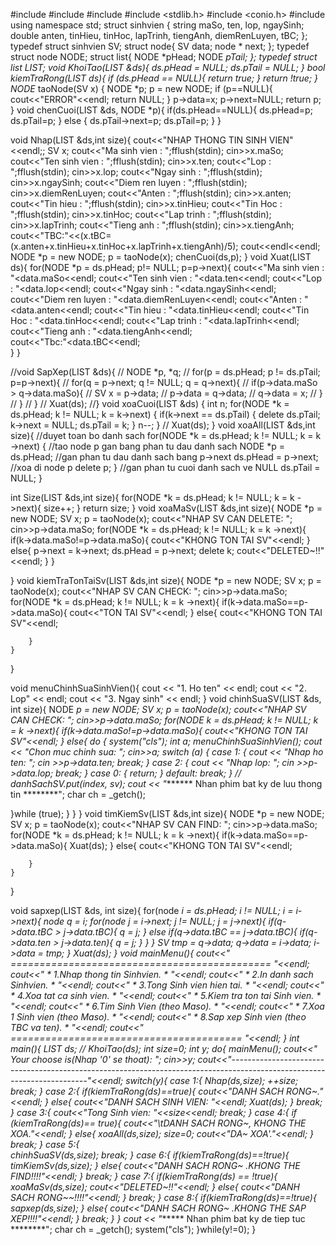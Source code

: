 #include <iostream>
#include <sstream>
#include <fstream>
#include <stdlib.h>
#include <conio.h>
#include <string>
using namespace std;
struct sinhvien {
    string maSo, ten, lop, ngaySinh;
    double anten, tinHieu, tinHoc, lapTrinh, tiengAnh, diemRenLuyen, tBC;
};
typedef struct sinhvien SV;
struct node{
    SV data;
    node * next;
};
typedef struct node NODE;
struct list{
    NODE *pHead;
    NODE *pTail;
};
typedef struct list LIST;
void KhoiTao(LIST &ds){
    ds.pHead = NULL;
    ds.pTail = NULL;
}
bool kiemTraRong(LIST ds){
    if (ds.pHead == NULL){
        return true;
    }
    return !true;
}
NODE* taoNode(SV x) {
    NODE *p;
    p = new NODE;
    if (p==NULL){
        cout<<"ERROR"<<endl;
        return NULL;
    }
    p->data=x;
    p->next=NULL;
    return p;
}
void chenCuoi(LIST &ds, NODE *p){
    if(ds.pHead==NULL){
        ds.pHead=p;
        ds.pTail=p;
    }
    else {
        ds.pTail->next=p;
        ds.pTail=p;
    }
}

void Nhap(LIST &ds,int size){
    cout<<"NHAP THONG TIN SINH VIEN"<<endl;;
        SV x;
        cout<<"Ma sinh vien : ";fflush(stdin);
        cin>>x.maSo;
        cout<<"Ten sinh vien : ";fflush(stdin);
        cin>>x.ten;
        cout<<"Lop : ";fflush(stdin);
        cin>>x.lop;
        cout<<"Ngay sinh  : ";fflush(stdin);
        cin>>x.ngaySinh;
        cout<<"Diem ren luyen : ";fflush(stdin);
        cin>>x.diemRenLuyen;
        cout<<"Anten : ";fflush(stdin);
        cin>>x.anten;
        cout<<"Tin hieu : ";fflush(stdin);
        cin>>x.tinHieu;
        cout<<"Tin Hoc : ";fflush(stdin);
        cin>>x.tinHoc;
        cout<<"Lap trinh : ";fflush(stdin);
        cin>>x.lapTrinh;
        cout<<"Tieng anh : ";fflush(stdin);
        cin>>x.tiengAnh;
		cout<<"TBC:"<<(x.tBC=(x.anten+x.tinHieu+x.tinHoc+x.lapTrinh+x.tiengAnh)/5);
	    cout<<endl<<endl;
        NODE *p = new NODE;
        p = taoNode(x);
        chenCuoi(ds,p);
}
void Xuat(LIST ds){
	for(NODE *p = ds.pHead; p!= NULL; p=p->next){
        cout<<"Ma sinh vien : "<<p->data.maSo<<endl;
        cout<<"Ten sinh vien : "<<p->data.ten<<endl;
        cout<<"Lop : "<<p->data.lop<<endl;
        cout<<"Ngay sinh : "<<p->data.ngaySinh<<endl;
        cout<<"Diem ren luyen : "<<p->data.diemRenLuyen<<endl;
        cout<<"Anten : "<<p->data.anten<<endl;
        cout<<"Tin hieu : "<<p->data.tinHieu<<endl;
        cout<<"Tin Hoc : "<<p->data.tinHoc<<endl;
        cout<<"Lap trinh : "<<p->data.lapTrinh<<endl;
        cout<<"Tieng anh : "<<p->data.tiengAnh<<endl;	
		cout<<"Tbc:"<<p->data.tBC<<endl;		        
	}
}

//void SapXep(LIST &ds){
//    NODE *p, *q;
//    for(p = ds.pHead; p != ds.pTail; p=p->next){
//        for(q = p->next; q != NULL; q = q->next){
//            if(p->data.maSo > q->data.maSo){
//                SV x = p->data;
//                p->data = q->data;
//                q->data = x; 
//            }
//        }
//    }
//    Xuat(ds);
//}
void xoaCuoi(LIST &ds)
{
	int n;
    for(NODE *k = ds.pHead; k != NULL; k = k->next)
    {
        if(k->next == ds.pTail)
        {
            delete ds.pTail;
            k->next = NULL;
            ds.pTail = k;
        }
        n--;
    }
//    Xuat(ds);
}
void xoaAll(LIST &ds,int size){
    //duyet toan bo danh sach
    for(NODE *k = ds.pHead; k != NULL; k = k ->next)
    {
        //tao node p gan bang phan tu dau danh sach
        NODE *p = ds.pHead;
        //gan phan tu dau danh sach bang p->next
        ds.pHead = p->next;
        //xoa di node p
        delete p;
    }
    //gan phan tu cuoi danh sach ve NULL
    ds.pTail = NULL;
}

int Size(LIST &ds,int size){
	for(NODE *k = ds.pHead; k != NULL; k = k ->next){
		size++;
	}
	return size;
}
void xoaMaSv(LIST &ds,int size){
	NODE *p = new NODE;
	SV x;
    p = taoNode(x);
    cout<<"NHAP SV CAN DELETE: ";
    cin>>p->data.maSo;
	for(NODE *k = ds.pHead; k != NULL; k = k ->next){
		if(k->data.maSo!=p->data.maSo){
		  cout<<"KHONG TON TAI SV"<<endl;
		}
		else{
		  p->next = k->next;
          ds.pHead = p->next;
		  delete k;
		  cout<<"DELETED~!!"<<endl;
		}
	}

}
void kiemTraTonTaiSv(LIST &ds,int size){
	NODE *p = new NODE;
	SV x;
    p = taoNode(x);
    cout<<"NHAP SV CAN CHECK: ";
    cin>>p->data.maSo;
	for(NODE *k = ds.pHead; k != NULL; k = k ->next){
		if(k->data.maSo==p->data.maSo){
			cout<<"TON TAI SV"<<endl;
		}
		else{
			cout<<"KHONG TON TAI SV"<<endl;
			
		}
	}
}

void menuChinhSuaSinhVien(){
	cout << "1. Ho ten" << endl;
	cout << "2. Lop" << endl;
	cout << "3. Ngay sinh" << endl;
}
void chinhSuaSV(LIST &ds, int size){
	NODE *p = new NODE;
	SV x;
    p = taoNode(x);
    cout<<"NHAP SV CAN CHECK: ";
    cin>>p->data.maSo;
	for(NODE *k = ds.pHead; k != NULL; k = k ->next){
		if(k->data.maSo!=p->data.maSo){
			cout<<"KHONG TON TAI SV"<<endl;
		}
		else{
	        do {
		      system("cls");
		      int a;
		      menuChinhSuaSinhVien();
		      cout << "Chon muc chinh sua: ";
		      cin>>a;
		      switch (a) {
		        case 1: {
			      cout << "Nhap ho ten: ";
			      cin >>p->data.ten;
			      break;
		}
		        case 2: {
			      cout << "Nhap lop: ";
			      cin >>p->data.lop;
			      break;
		}
		case 0: {
			return;
		}
		default:
			break;
		}
//		danhSachSV.put(index, sv);
		cout << "******** Nhan phim bat ky de luu thong tin ********";
		char ch = _getch();

   }while (true);
  }
 }
}
void timKiemSv(LIST &ds,int size){
	NODE *p = new NODE;
	SV x;
    p = taoNode(x);
    cout<<"NHAP SV CAN FIND: ";
    cin>>p->data.maSo;
	for(NODE *k = ds.pHead; k != NULL; k = k ->next){
		if(k->data.maSo==p->data.maSo){
		    Xuat(ds);
		}
		else{
			cout<<"KHONG TON TAI SV"<<endl;
			
		}
	}
}

void sapxep(LIST &ds, int size){
	for(node *i = ds.pHead; i != NULL; i = i->next){
		node *q = i;
		for(node *j = i->next; j != NULL; j = j->next){
			if(q->data.tBC > j->data.tBC){
				q = j;
			}
			else if(q->data.tBC == j->data.tBC){
				if(q->data.ten > j->data.ten){
					q = j;
				}
			}
		}
		SV tmp = q->data;
		q->data = i->data;
		i->data = tmp;
	}
	Xuat(ds);
}
void mainMenu(){
	cout<<"     ============================================= "<<endl;
    cout<<"     * 1.Nhap thong tin Sinhvien.                * "<<endl;
    cout<<"     * 2.In danh sach Sinhvien.                  * "<<endl;
    cout<<"     * 3.Tong Sinh vien hien tai.                * "<<endl;
    cout<<"     * 4.Xoa tat ca sinh vien.                   * "<<endl;
    cout<<"     * 5.Kiem tra ton tai Sinh vien.             * "<<endl;
    cout<<"     * 6.Tim Sinh Vien (theo Maso).              * "<<endl;
    cout<<"     * 7.Xoa 1 Sinh vien (theo Maso).            * "<<endl;
    cout<<"     * 8.Sap xep Sinh vien (theo TBC va ten).    * "<<endl;
    cout<<"     ======================================== "<<endl;
}
int main(){
    LIST ds;
//    KhoiTao(ds);
    int size=0;
    int y;
    do{
    mainMenu();
	cout<<" Your choose is(Nhap '0' se thoat): ";
	cin>>y;
	cout<<"------------------------------------------------------------------------------------------------------------------------"<<endl;
    switch(y){
    	case 1:{
    		Nhap(ds,size);
    		++size;
    	    break;
		}
		case 2:{
			if(kiemTraRong(ds)==true){
    	       cout<<"DANH SACH RONG~."<<endl;
	    }
	        else{
			   cout<<"DANH SACH SINH VIEN: "<<endl;
		       Xuat(ds);
		}
		break;
	}
		case 3:{
			cout<<"Tong Sinh vien: "<<size<<endl;
			break;
		}
		case 4:{
			if (kiemTraRong(ds)== true){
			   cout<<"\tDANH SACH RONG~, KHONG THE XOA."<<endl;
		}
			else{
			xoaAll(ds,size);
			size=0;
		    cout<<"DA~ XOA'."<<endl;
		}
			break;
	    }
		case 5:{			
		    chinhSuaSV(ds,size);
			break;
		}
		case 6:{
			if(kiemTraRong(ds)==!true){
			    timKiemSv(ds,size);
		}
		else{
			    cout<<"DANH SACH RONG~ .KHONG THE FIND!!!!"<<endl;
		}
			break;
		}
		case 7:{
            if(kiemTraRong(ds) == !true){
			    xoaMaSv(ds,size);
			    cout<<"DELETED~!!"<<endl;
	        }
	        else{
	        	cout<<"DANH SACH RONG~~!!!!"<<endl;
			}
			break;
        }
        case 8:{
	        if(kiemTraRong(ds)==!true){
			    sapxep(ds,size);
        }
		else{
			    cout<<"DANH SACH RONG~ .KHONG THE SAP XEP!!!!"<<endl;
		}
			break;
		}
    }
	cout << "******** Nhan phim bat ky de tiep tuc ********";
		char ch = _getch();
  		system("cls");
 }while(y!=0);
}
